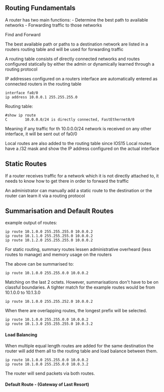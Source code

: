 ## Routing Fundamentals

A router has two main functions:
    - Determine the best path to available networks
    - Forwarding traffic to those networks

Find and Forward

The best available path or paths to a destination network are listed in a routers routing table and will be used for forwarding traffic

A routing table consists of directly connected networks and routes configured statically by either the admin or dynamically learned through a routing protocol

IP addresses configured on a routers interface are automatically entered as connected routers in the routing table

```
interface fa0/0
ip address 10.0.0.1 255.255.255.0
```
Routing table:
```
#show ip route
C        10.0.0.0/24 is directly connected, FastEthernet0/0
```

Meaning if any traffic for th 10.0.0.0/24 network is received on any other interface, it will be sent out of fa0/0

Local routes are also added to the routing table since IOS15
Local routes have a /32 mask and show the IP address configured on the actual interface

## Static Routes

If a router receives traffic for a network which it is not directly attached to, it needs to know how to get there in order to forward the traffic

An administrator can manually add a static route to the destination or the router can learn it via a routing protocol

## Summarisation and Default Routes

example output of routes:
```
ip route 10.1.0.0 255.255.255.0 10.0.0.2
ip route 10.1.1.0 255.255.255.0 10.0.0.2
ip route 10.1.2.0 255.255.255.0 10.0.0.2
```

For static routing, summary routes lessen administrative overheard (less routes to manage) and memory usage on the routers

The above can be summarised to:
```
ip route 10.1.0.0 255.255.0.0 10.0.0.2
```

Matching on the last 2 octets.
However, summarisations don't have to be on classful boundaries. A tighter match for the example routes would be from 10.1.0.0 to 10.1.3.0

```
ip route 10.1.0.0 255.255.252.0 10.0.0.2
```

When there are overlapping routes, the longest prefix will be selected.
```
ip route 10.1.0.0 255.255.0.0 10.0.0.2
ip route 10.1.3.0 255.255.255.0 10.0.3.2
```

#### Load Balancing
When multiple equal length routes are added for the same destination the router will add them all to the routing table and load balance between them.
```
ip route 10.1.0.0 255.255.0.0 10.0.0.2
ip route 10.1.0.0 255.255.0.0 10.0.3.2
```

The router will send packets via both routes.

#### Default Route - (Gateway of Last Resort)












